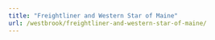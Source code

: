 ```yaml
---
title: "Freightliner and Western Star of Maine"
url: /westbrook/freightliner-and-western-star-of-maine/
---
```

